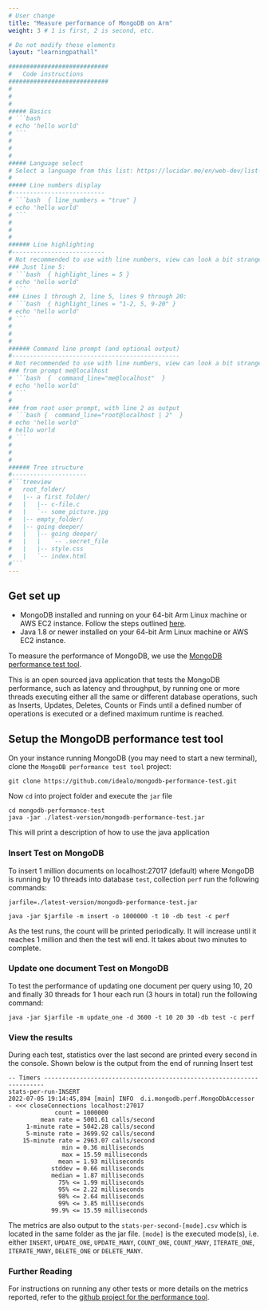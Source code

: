 ```yaml
---
# User change
title: "Measure performance of MongoDB on Arm"
weight: 3 # 1 is first, 2 is second, etc.

# Do not modify these elements
layout: "learningpathall"

############################
#   Code instructions
############################
#
#
#
##### Basics
# ```bash
# echo 'hello world'
# ```
#
#
#
##### Language select
# Select a language from this list: https://lucidar.me/en/web-dev/list-of-supported-languages-by-prism/
#
##### Line numbers display
#--------------------------
# ```bash  { line_numbers = "true" }
# echo 'hello world'
# ```
#
#
#
###### Line highlighting 
#--------------------------
# Not recommended to use with line numbers, view can look a bit strange.
### Just line 5:
# ```bash  { highlight_lines = 5 }
# echo 'hello world'
# ```
### Lines 1 through 2, line 5, lines 9 through 20:
# ```bash  { highlight_lines = "1-2, 5, 9-20" }
# echo 'hello world'
# ```
#
#
#
###### Command line prompt (and optional output)
#-----------------------------------------------
# Not recommended to use with line numbers, view can look a bit strange.
### from prompt me@localhost
# ```bash  {  command_line="me@localhost"  }
# echo 'hello world'
# ```
#
### from root user prompt, with line 2 as output
# ```bash {  command_line="root@localhost | 2"  }
# echo 'hello world'
# hello world
# ```
#
#
#
###### Tree structure
#---------------------
#```treeview
#   root_folder/
#   |-- a first folder/
#   |   |-- c-file.c
#   |   `-- some_picture.jpg
#   |-- empty_folder/
#   |-- going deeper/
#   |   |-- going deeper/
#   |   |   `-- .secret_file
#   |   |-- style.css
#   |   `-- index.html
#```
---
```


## Get set up

* MongoDB installed and running on your 64-bit Arm Linux machine or AWS EC2 instance. Follow the steps outlined [here](/cloud/mongodb/mongodb).
* Java 1.8 or newer installed on your 64-bit Arm Linux machine or AWS EC2 instance.

To measure the performance of MongoDB, we use the [MongoDB performance test tool](https://github.com/idealo/mongodb-performance-test).

This is an open sourced java application that tests the MongoDB performance, such as latency and throughput, by running one or more threads executing either all the same or different database operations, such as Inserts, Updates, Deletes, Counts or Finds until a defined number of operations is executed or a defined maximum runtime is reached.

## Setup the MongoDB performance test tool

On your instance running MongoDB (you may need to start a new terminal), clone the `MongoDB performance test tool` project:

```console
git clone https://github.com/idealo/mongodb-performance-test.git

```

Now `cd` into project folder and execute the `jar` file

```console
cd mongodb-performance-test
java -jar ./latest-version/mongodb-performance-test.jar

```
This will print a description of how to use the java application


### Insert Test on MongoDB

To insert 1 million documents on localhost:27017 (default) where MongoDB is running by 10 threads into database `test`, collection `perf` run the following commands:

```console
jarfile=./latest-version/mongodb-performance-test.jar

java -jar $jarfile -m insert -o 1000000 -t 10 -db test -c perf

```

As the test runs, the count will be printed periodically. It will increase until it reaches 1 million and then the test will end. It takes about two minutes to complete.

### Update one document Test on MongoDB

To test the performance of updating one document per query using 10, 20 and finally 30 threads for 1 hour each run (3 hours in total) run the following command:

```console
java -jar $jarfile -m update_one -d 3600 -t 10 20 30 -db test -c perf
```

### View the results

During each test, statistics over the last second are printed every second in the console. Shown below is the output from the end of running Insert test

``` output
-- Timers ----------------------------------------------------------------------
stats-per-run-INSERT
2022-07-05 19:14:45,894 [main] INFO  d.i.mongodb.perf.MongoDbAccessor - <<< closeConnections localhost:27017
             count = 1000000
         mean rate = 5001.61 calls/second
     1-minute rate = 5042.28 calls/second
     5-minute rate = 3699.92 calls/second
    15-minute rate = 2963.07 calls/second
               min = 0.36 milliseconds
               max = 15.59 milliseconds
              mean = 1.93 milliseconds
            stddev = 0.66 milliseconds
            median = 1.87 milliseconds
              75% <= 1.99 milliseconds
              95% <= 2.22 milliseconds
              98% <= 2.64 milliseconds
              99% <= 3.85 milliseconds
            99.9% <= 15.59 milliseconds
```

The metrics are also output to the `stats-per-second-[mode].csv` which is located in the same folder as the jar file. `[mode]` is  the executed mode(s), i.e. either `INSERT`, `UPDATE_ONE`, `UPDATE_MANY`, `COUNT_ONE`, `COUNT_MANY`, `ITERATE_ONE`, `ITERATE_MANY`, `DELETE_ONE` or `DELETE_MANY`.

### Further Reading

For instructions on running any other tests or more details on the metrics reported, refer to the [github project for the performance tool](https://github.com/idealo/mongodb-performance-test#readme).
